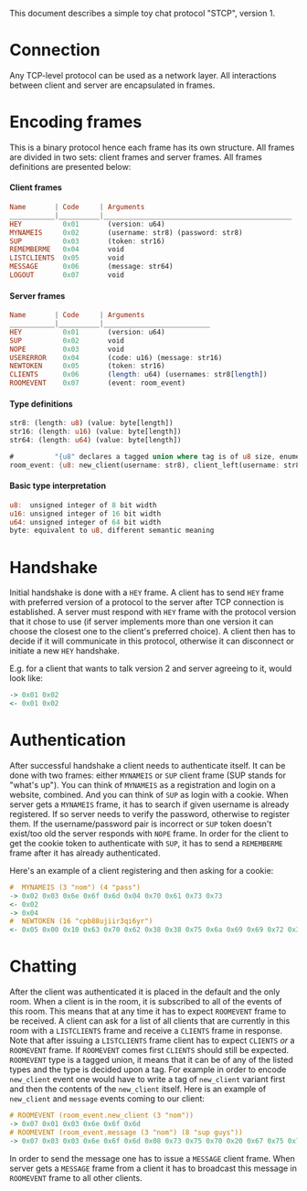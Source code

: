This document describes a simple toy chat protocol "STCP", version 1.

Connection
==========

Any TCP-level protocol can be used as a network layer.
All interactions between client and server are encapsulated in frames.

Encoding frames
===============

This is a binary protocol hence each frame has its own structure.
All frames are divided in two sets: client frames and server frames.
All frames definitions are presented below:

#### Client frames
```haskell
Name       | Code     | Arguments
___________|__________|______________________________________________
HEY          0x01       (version: u64)
MYNAMEIS     0x02       (username: str8) (password: str8)
SUP          0x03       (token: str16)
REMEMBERME   0x04       void
LISTCLIENTS  0x05       void
MESSAGE      0x06       (message: str64)
LOGOUT       0x07       void
```

#### Server frames
```haskell
Name       | Code     | Arguments
___________|__________|__________________________
HEY          0x01       (version: u64)
SUP          0x02       void
NOPE         0x03       void
USERERROR    0x04       (code: u16) (message: str16)
NEWTOKEN     0x05       (token: str16)
CLIENTS      0x06       (length: u64) (usernames: str8[length])
ROOMEVENT    0x07       (event: room_event)
```

#### Type definitions
```rust
str8: (length: u8) (value: byte[length])
str16: (length: u16) (value: byte[length])
str64: (length: u64) (value: byte[length])

#          "{u8" declares a tagged union where tag is of u8 size, enumeration starts from 1
room_event: {u8: new_client(username: str8), client_left(username: str8), message(username: str8, message: str64)}
```

#### Basic type interpretation
```rust
u8:  unsigned integer of 8 bit width
u16: unsigned integer of 16 bit width
u64: unsigned integer of 64 bit width
byte: equivalent to u8, different semantic meaning
```

Handshake
=========

Initial handshake is done with a `HEY` frame. A client has to send `HEY` frame
  with preferred version of a protocol to the server after TCP connection is
  established. A server must respond with `HEY` frame with the protocol version
  that it chose to use (if server implements more than one version it can choose
  the closest one to the client's preferred choice). A client then has to
  decide if it will communicate in this protocol, otherwise it can disconnect
  or initiate a new `HEY` handshake.

E.g. for a client that wants to talk version 2 and server agreeing to it, would
  look like:
```haskell
-> 0x01 0x02
<- 0x01 0x02
```

Authentication
==============

After successful handshake a client needs to authenticate itself. It can be
  done with two frames: either `MYNAMEIS` or `SUP` client frame (SUP stands
  for "what's up"). You can think of `MYNAMEIS` as a registration and login
  on a website, combined. And you can think of `SUP` as login with a cookie.
When server gets a `MYNAMEIS` frame, it has to search if given username is
  already registered. If so server needs to verify the password, otherwise to
  register them.
If the username/password pair is incorrect or `SUP` token doesn't exist/too old
  the server responds with `NOPE` frame.
In order for the client to get the cookie token to authenticate with `SUP`, it
  has to send a `REMEMBERME` frame after it has already authenticated.

Here's an example of a client registering and then asking for a cookie:
```haskell
#  MYNAMEIS (3 "nom") (4 "pass")
-> 0x02 0x03 0x6e 0x6f 0x6d 0x04 0x70 0x61 0x73 0x73
<- 0x02
-> 0x04
#  NEWTOKEN (16 "cpb88ujiir3qi6yr")
<- 0x05 0x00 0x10 0x63 0x70 0x62 0x38 0x38 0x75 0x6a 0x69 0x69 0x72 0x33 0x71 0x69 0x36 0x79 0x72
```

Chatting
========

After the client was authenticated it is placed in the default and the only
  room.
When a client is in the room, it is subscribed to all of the events of this
  room. This means that at any time it has to expect `ROOMEVENT` frame to be
  received.
A client can ask for a list of all clients that are currently in this room
  with a `LISTCLIENTS` frame and receive a `CLIENTS` frame in response.
Note that after issuing a `LISTCLIENTS` frame client has to expect `CLIENTS`
  *or* a `ROOMEVENT` frame. If `ROOMEVENT` comes first `CLIENTS` should still be
  expected.
`ROOMEVENT` type is a tagged union, it means that it can be of any of the listed
  types and the type is decided upon a tag. For example in order to encode
  `new_client` event one would have to write a tag of `new_client` variant first
  and then the contents of the `new_client` itself. Here is an example of
  `new_client` and `message` events coming to our client:

```haskell
# ROOMEVENT (room_event.new_client (3 "nom"))
-> 0x07 0x01 0x03 0x6e 0x6f 0x6d
# ROOMEVENT (room_event.message (3 "nom") (8 "sup guys"))
-> 0x07 0x03 0x03 0x6e 0x6f 0x6d 0x08 0x73 0x75 0x70 0x20 0x67 0x75 0x79 0x73
```

In order to send the message one has to issue a `MESSAGE` client frame. When
  server gets a `MESSAGE` frame from a client it has to broadcast this message
  in `ROOMEVENT` frame to all other clients.
